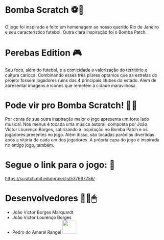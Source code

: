 # Bomba Scratch ⚽🥅

O jogo foi inspirado e feito em homenagem ao nosso querido Rio de Janeiro e seu característico futebol. Outra clara inspiração foi o Bomba Patch.

# Perebas Edition 🎮

Seu foco, além do futebol, é a comicidade e valorização do território e cultura carioca. 
Combinando esses três pilares optamos que as estrelas do projeto fossem jogadores ruins dos 4 principais clubes do estado. 
Além de apresentar imagens e ícones que remetem à cidade maravilhosa.

# Pode vir pro Bomba Scratch! 🙅‍♂️

Por conta de sua outra inspiração maior o jogo apresenta um forte lado musical. Nos menus é tocada uma música autoral, composta por João Victor Lourenço Borges, satirizando a inspiração no Bomba Patch e os jogadores presentes no jogo. Além disso, são tocadas paródias divertidas após a vitória de cada um dos jogadores.
A própria capa do jogo é inspirada no antigo jogo, também. 

# Segue o link para o jogo: 🔗
https://scratch.mit.edu/projects/537667756/

# Desenvolvedores 👨‍💻🖱

- João Victor Borges Marquardt 
- João Victor Lourenço Borges
- Pedro do Amaral Rangel <a href="https://github.com/PedrimAr"><img  src="https://img.shields.io/badge/github-%23100000.svg?&style=for-the-badge&logo=github&logoColor=white&link=mailto:https://github.com/PedrimAr" width="45"></a>
